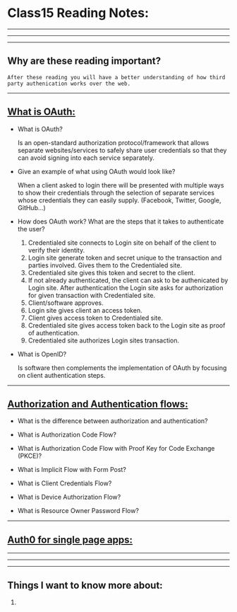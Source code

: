 # **Class15 Reading Notes:**
---
---
---
## Why are these reading important?

```
After these reading you will have a better understanding of how third party authenication works over the web.
```

---

## [**What is OAuth:**](https://www.csoonline.com/article/3216404/what-is-oauth-how-the-open-authorization-framework-works.html)

* What is OAuth?

  Is an open-standard authorization protocol/framework that allows separate websites/services to safely share user credentials so that they can avoid signing into each service separately.

* Give an example of what using OAuth would look like?

  When a client asked to login there will be presented with multiple ways to show their credentials through the selection of separate services whose credentials they can easily supply. (Facebook, Twitter, Google, GitHub...)

* How does OAuth work? What are the steps that it takes to authenticate the user?

  1. Credentialed site connects to Login site on behalf of the client to verify their identity.
  1. Login site generate token and secret unique to the transaction and parties involved. Gives them to the Credentialed site.
  1. Credentialed site gives this token and secret to the client.
  1. If not already authenticated, the client can ask to be authenicated by Login site. After authentication the Login site asks for authorization for given transaction with Credentialed site.
  1. Client/software approves.
  1. Login site gives client an access token.
  1. Client gives access token to Credentialed site.
  1. Credentialed site gives access token back to the Login site as proof of authentication.
  1. Credentialed site authorizes Login sites transaction.

* What is OpenID?

  Is software then complements the implementation of OAuth by focusing on client authentication steps.

---

## [**Authorization and Authentication flows:**](https://auth0.com/docs/flows)

* What is the difference between authorization and authentication?


* What is Authorization Code Flow?


* What is Authorization Code Flow with Proof Key for Code Exchange (PKCE)?


* What is Implicit Flow with Form Post?


* What is Client Credentials Flow?


* What is Device Authorization Flow?


* What is Resource Owner Password Flow?

---

## [**Auth0 for single page apps:**](https://auth0.com/docs/libraries/auth0-react)


---
---
---
## **Things I want to know more about:**

1. 

